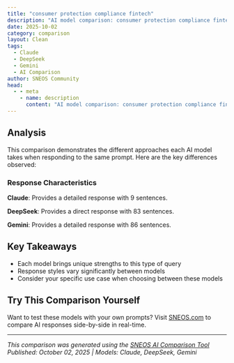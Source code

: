 ```yaml
---
title: "consumer protection compliance fintech"
description: "AI model comparison: consumer protection compliance fintech..."
date: 2025-10-02
category: comparison
layout: Clean
tags:
  - Claude
  - DeepSeek
  - Gemini
  - AI Comparison
author: SNEOS Community
head:
  - - meta
    - name: description
      content: "AI model comparison: consumer protection compliance fintech..."
---
```


<ChatComparison
  title="consumer protection compliance fintech"
  prompt="consumer protection compliance fintech"
  :responses='{
    "Claude": "# Consumer Protection Compliance in Fintech\n\n## Key Regulatory Frameworks\n\n### **Federal Regulations**\n- **Consumer Financial Protection Act (CFPA)**\n- **Fair Credit Reporting Act (FCRA)**\n- **Truth in Lending Act (TILA)**\n- **Equal Credit Opportunity Act (ECOA)**\n- **Electronic Fund Transfer Act (EFTA)**\n- **Fair Debt Collection Practices Act (FDCPA)**\n- **Gramm-Leach-Bliley Act (GLBA)**\n\n### **State-Level Compliance**\n- Money transmitter licenses\n- Lending licenses\n- Data protection laws\n- Usury laws\n\n## Core Compliance Areas\n\n### **1. Transparency \u0026 Disclosure**\n- **Clear fee structures**\n- **Terms and conditions** in plain language\n- **APR calculations** for lending products\n- **Privacy policies** and data usage disclosures\n- **Risk disclosures** for investment products\n\n### **2. Fair Lending Practices**\n- Anti-discrimination measures\n- Equal access to financial services\n- Responsible underwriting standards\n- Alternative credit scoring transparency\n\n### **3. Data Protection \u0026 Privacy**\n- **GDPR compliance** (for EU customers)\n- **CCPA compliance** (California)\n- Secure data handling and storage\n- Customer consent management\n- Data breach notification procedures\n\n### **4. Anti-Money Laundering (AML)**\n- Customer identification programs (CIP)\n- Suspicious activity reporting (SAR)\n- Know Your Customer (KYC) procedures\n- Transaction monitoring\n\n## Industry-Specific Considerations\n\n### **Digital Payments**\n- PCI DSS compliance\n- EFTA Regulation E compliance\n- Error resolution procedures\n- Unauthorized transaction protections\n\n### **Digital Lending**\n- Truth in Lending Act compliance\n- Fair Credit Reporting Act adherence\n- Debt collection compliance\n- State licensing requirements\n\n### **Investment Platforms**\n- SEC registration and compliance\n- Fiduciary responsibilities\n- Risk assessment and suitability\n- Market manipulation prevention\n\n### **Cryptocurrency/Blockchain**\n- FinCEN guidance compliance\n- State money transmitter laws\n- Securities law considerations\n- Tax reporting requirements\n\n## Compliance Implementation Strategy\n\n### **1. Regulatory Mapping**\n\u0060\u0060\u0060\n\u2022 Identify applicable regulations by:\n  - Business model\n  - Geographic presence\n  - Customer segments\n  - Product offerings\n\u0060\u0060\u0060\n\n### **2. Compliance Program Development**\n- Designate compliance officers\n- Create policies and procedures\n- Implement monitoring systems\n- Establish audit trails\n\n### **3. Technology Solutions**\n- RegTech integration\n- Automated compliance monitoring\n- Real-time transaction screening\n- Compliance dashboards and reporting\n\n### **4. Staff Training**\n- Regular compliance training programs\n- Updates on regulatory changes\n- Incident response procedures\n- Customer service compliance protocols\n\n## Emerging Compliance Challenges\n\n### **Open Banking**\n- API security standards\n- Third-party risk management\n- Data sharing agreements\n- Customer consent mechanisms\n\n### **AI and Machine Learning**\n- Algorithmic bias prevention\n- Explainable AI requirements\n- Model governance frameworks\n- Fair lending algorithm compliance\n\n### **Cross-Border Operations**\n- Multi-jurisdictional compliance\n- International data transfers\n- Currency regulations\n- Tax compliance across borders\n\n## Best Practices\n\n### **Proactive Compliance**\n- Stay ahead of regulatory changes\n- Engage with regulators early\n- Participate in industry working groups\n- Implement compliance-by-design principles\n\n### **Documentation \u0026 Audit**\n- Maintain comprehensive compliance records\n- Regular internal audits\n- Third-party compliance assessments\n- Incident documentation and remediation\n\n### **Customer-Centric Approach**\n- Clear communication channels\n- Efficient complaint resolution\n- Accessible customer support\n- Educational resources\n\n## Regulatory Technology (RegTech) Solutions\n\n### **Monitoring \u0026 Reporting**\n- Real-time transaction monitoring\n- Automated regulatory reporting\n- Compliance dashboard analytics\n- Risk scoring and alerts\n\n### **Identity \u0026 Verification**\n- Digital identity verification\n- Biometric authentication\n- Document verification systems\n- Ongoing customer monitoring\n\nWould you like me to elaborate on any specific aspect of fintech consumer protection compliance, such as a particular regulation, industry segment, or implementation strategy?",
    "DeepSeek": "Of course. This is a critical and complex area. Here is a comprehensive guide to consumer protection compliance for fintech companies.\n\n### Why Consumer Protection is Paramount for Fintech\n\nFintechs operate at the intersection of finance, technology, and regulation. This creates unique risks:\n*   **Speed \u0026 Innovation:** Products are built and launched quickly, sometimes outpacing internal compliance.\n*   **Data-Centric:** They handle vast amounts of sensitive personal and financial data.\n*   **Consumer Trust:** As new entrants, building trust is essential for survival and growth. A single compliance failure can destroy reputation.\n*   **Regulatory Scrutiny:** Agencies like the CFPB have explicitly stated that **\u0022digital-first does not mean compliance-last.\u0022** They are intensely focused on fintechs.\n\n---\n\n### Core Pillars of Fintech Consumer Protection Compliance\n\nA robust compliance program should be built around these key areas:\n\n#### 1. Transparency and Fair Lending\nThis is the bedrock of consumer trust and a primary focus of regulators.\n\n*   **Truth in Lending Act (TILA):** Requires clear disclosure of loan costs, including the Annual Percentage Rate (APR), finance charges, and payment schedule **before** the consumer is bound.\n*   **Equal Credit Opportunity Act (ECOA):** Prohibits discrimination in any aspect of a credit transaction based on race, color, religion, national origin, sex, marital status, age, income from public assistance, or exercise of consumer rights.\n    *   **Fintech Challenge:** Algorithmic bias. Your underwriting models must be regularly tested for \u0022disparate impact,\u0022 even if the discrimination is unintentional.\n*   **Fair Credit Reporting Act (FCRA):** Governs how you use consumer reports (from credit bureaus) and how you handle information you report to them. Requires specific procedures for adverse action notices if you deny credit based on a report.\n\n#### 2. Privacy and Data Security\nFintechs are data companies, making this a top priority.\n\n*   **Gramm-Leach-Bliley Act (GLBA):** The cornerstone of financial data privacy.\n    *   **Privacy Rule:** Requires you to provide customers with a clear, conspicuous privacy notice explaining your information-sharing practices. They must have the right to \u0022opt-out\u0022 of sharing their nonpublic personal information with certain third parties.\n    *   **Safeguards Rule:** Mandates a comprehensive written information security program to protect customer data.\n*   **Data Minimization \u0026 Consent:** Only collect data necessary for your service. Be explicit about how it will be used and obtain clear consent.\n\n#### 3. Fair Dealing and Ethical Practices\nHow you treat customers throughout their journey is critical.\n\n*   **Consumer Financial Protection Act (CFPA):** Prohibits \u0022Unfair, Deceptive, or Abusive Acts or Practices\u0022 (UDAAP). This is a broad and powerful tool for regulators.\n    *   **Deceptive:** A representation, omission, or practice that is likely to mislead a reasonable consumer.\n    *   **Unfair:** Causes or is likely to cause substantial injury that consumers cannot reasonably avoid and is not outweighed by countervailing benefits.\n    *   **Abusive:** Takes unreasonable advantage of a consumer\u2019s lack of understanding, inability to protect themselves, or reasonable reliance on you.\n*   **Fair Debt Collection Practices Act (FDCPA):** If you collect debts (including your own), you must follow strict rules regarding communication, harassment, and misrepresentation.\n\n#### 4. Operational Clarity and Dispute Resolution\nManaging customer expectations and problems is key to compliance.\n\n*   **Electronic Fund Transfer Act (EFTA):** Establishes the rights and liabilities for electronic transfers (e.g., debit cards, ATMs, ACH). Requires clear disclosure of terms and error resolution procedures.\n*   **Clear Terms of Service:** Your user agreements must be easy to understand, not buried in legalese. Clearly state fees, liability, and user responsibilities.\n*   **Robust Customer Support:** Have accessible channels for customers to get help, ask questions, and report problems. A slow or unresponsive support system can be deemed an \u0022unfair\u0022 practice.\n\n---\n\n### A Practical Compliance Framework for Fintechs\n\nBuilding a compliance program from scratch can be daunting. Follow this lifecycle approach:\n\n**1. Design \u0026 Build (Pre-Launch)**\n*   **Compliance by Design:** Integrate compliance and legal into the product development lifecycle from day one. Don\u0027t try to \u0022bolt it on\u0022 later.\n*   **Jurisdictional Analysis:** Determine which federal and state laws apply to your specific product and business model (e.g., money transmitter licenses, lending licenses).\n*   **Partner Vetting:** If you rely on Banking-as-a-Service (BaaS) partners or other third parties, conduct thorough due diligence. **Their compliance is your compliance.** Regulators will hold you accountable for your partners\u0027 actions.\n\n**2. Implement \u0026 Monitor (Post-Launch)**\n*   **Clear Disclosures:** Ensure all marketing materials, websites, and in-app flows provide accurate, non-misleading information. Test them with real users for clarity.\n*   **Algorithmic Auditing:** Regularly test your AI/ML models for fairness, bias, and accuracy. Document the process.\n*   **Compliance Monitoring:** Implement ongoing monitoring of transactions, customer complaints, and marketing materials for red flags.\n\n**3. Respond \u0026 Adapt (Ongoing)**\n*   **Complaint Management:** Establish a formal system to track, investigate, and resolve consumer complaints. Analyze them for systemic issues.\n*   **Incident Response Plan:** Have a clear plan for data breaches, service outages, or other operational failures, including timely customer notification.\n*   **Staying Current:** Financial regulation is not static. Assign responsibility for tracking regulatory updates (from CFPB, FTC, OCC, etc.) and adapting your program accordingly.\n\n### Common Fintech Pitfalls to Avoid\n\n*   **\u0022Dark Patterns\u0022 in UI/UX:** Designing interfaces to trick users into doing something they don\u0027t intend (e.g., making it hard to cancel a subscription). Regulators are cracking down on this as a UDAAP violation.\n*   **Overstating Security:** Making claims like \u0022100% secure\u0022 or \u0022unhackable\u0022 that you cannot guarantee.\n*   **Burying Key Terms:** Hiding important fees or arbitration clauses deep in a terms of service agreement.\n*   **Ignoring State Laws:** Focusing only on federal law and missing critical state-level money transmission, lending, or usury laws.\n\n### Key Regulatory Bodies to Watch\n\n*   **Consumer Financial Protection Bureau (CFPB):** The primary federal regulator for consumer financial products and services.\n*   **Federal Trade Commission (FTC):** Enforces consumer protection laws, particularly around privacy, data security, and advertising.\n*   **State Regulators:** State Attorneys General and state banking/financial services departments are extremely active. They often collaborate on multi-state actions.\n*   **FFIEC (Federal Financial Institutions Examination Council):** Provides examination guidelines for financial institutions, which many BaaS partners and their fintech clients are expected to follow.\n\n### Conclusion\n\nFor a fintech, a strong consumer protection compliance program is not just a legal requirement\u2014it\u0027s a competitive advantage. It builds the trust necessary to attract and retain customers, satisfies partners and investors, and ultimately creates a more sustainable and defensible business.\n\n**Disclaimer:** This is for informational purposes only and does not constitute legal advice. You must consult with qualified legal counsel to address the specific circumstances of your fintech business.",
    "Gemini": "Okay, let\u0027s break down the intersection of Consumer Protection Compliance and Fintech. This is a critical and rapidly evolving area.\n\n**Understanding the Key Components:**\n\n*   **Consumer Protection Compliance:**  This refers to the legal and regulatory obligations placed on businesses to protect consumers from unfair, deceptive, or abusive practices. The goal is to ensure fair and transparent transactions and protect consumer rights.\n    *   **Key Areas:**\n        *   **Data Privacy and Security:** Protecting consumer\u0027s personal and financial information.\n        *   **Fair Lending:** Avoiding discriminatory lending practices.\n        *   **Truth in Lending/Advertising:**  Clearly and accurately disclosing loan terms, fees, and conditions.\n        *   **Debt Collection Practices:** Following rules regarding how debt can be collected.\n        *   **Anti-Money Laundering (AML) and Know Your Customer (KYC):** Preventing financial crime.\n        *   **Payment Processing Compliance (PCI DSS):** Ensuring secure handling of credit card information.\n        *   **Error Resolution:**  Having a process for resolving consumer complaints and disputes.\n        *   **Accessibility:** Ensuring products and services are accessible to all consumers, including those with disabilities.\n*   **Fintech (Financial Technology):**  This encompasses companies that use technology to improve or automate financial services.\n    *   **Examples:**\n        *   **Digital Lending Platforms:**  Offering loans online.\n        *   **Payment Processors:**  Facilitating online and mobile payments.\n        *   **Robo-Advisors:**  Providing automated investment advice.\n        *   **Cryptocurrency Exchanges and Wallets:**  Platforms for buying, selling, and storing digital currencies.\n        *   **Mobile Banking Apps:**  Offering banking services through smartphones.\n        *   **Buy Now, Pay Later (BNPL) services:** Allowing consumers to split purchases into installments.\n        *   **Personal Finance Management Tools:** Apps and platforms that help consumers budget, track spending, and save money.\n\n**The Intersection: Where Consumer Protection Compliance Meets Fintech**\n\nFintech companies are subject to the same consumer protection laws and regulations as traditional financial institutions, and *sometimes even more* due to the innovative nature of their products and services. However, the *way* they comply is often different, leveraging technology itself.\n\n**Key Challenges and Considerations:**\n\n*   **Novelty and Innovation:**  Fintech products and services are often new and complex, which can make it difficult to apply existing regulations. Regulators are constantly trying to keep up.\n*   **Scale and Speed:** Fintech companies can grow rapidly, making it challenging to implement and maintain compliance programs.\n*   **Data-Driven Decision Making:**  Fintech relies heavily on data, which raises concerns about data privacy, security, and the potential for algorithmic bias.\n*   **Transparency and Explainability:**  Consumers may not understand how fintech products and services work, which can make it difficult for them to make informed decisions.  \u0022Black box\u0022 algorithms are a major concern.\n*   **Cybersecurity Risks:** Fintech companies are attractive targets for cyberattacks, which can compromise consumer data and financial assets.\n*   **Evolving Regulatory Landscape:**  The regulatory landscape for fintech is constantly evolving, which can create uncertainty for companies.  This includes regulations related to AI, blockchain, and digital assets.\n*   **Cross-Border Operations:** Many fintech companies operate in multiple jurisdictions, which requires them to comply with a complex web of regulations.\n\n**Examples of Consumer Protection Issues in Fintech:**\n\n*   **Predatory Lending:**  High-interest loans or unfair terms on digital lending platforms.\n*   **Data Breaches:**  Loss of sensitive consumer financial information.\n*   **Algorithmic Bias:**  Loan applications being unfairly denied due to biased algorithms.\n*   **Deceptive Marketing:**  Misleading claims about the benefits of a fintech product or service.\n*   **Unfair Debt Collection Practices:**  Harassing or abusive debt collection tactics.\n*   **Cryptocurrency Scams:**  Fraudulent schemes involving cryptocurrencies.\n*   **Lack of Transparency:** Hidden fees or complicated terms and conditions.\n*   **Inadequate Dispute Resolution:**  Difficulty resolving errors or complaints.\n\n**How Fintech Companies are Addressing Consumer Protection Compliance:**\n\n*   **Building Compliance Programs:**  Developing and implementing policies and procedures to ensure compliance with all applicable laws and regulations.  This includes designation of a Compliance Officer.\n*   **Investing in Technology:**  Using technology to automate compliance processes, such as KYC/AML screening, fraud detection, and data security.\n*   **Developing Data Privacy Programs:**  Implementing robust data privacy policies and procedures to protect consumer data.\n*   **Ensuring Transparency:**  Providing clear and concise disclosures about the terms and conditions of their products and services.\n*   **Implementing Fair Lending Programs:**  Developing and implementing policies and procedures to prevent discriminatory lending practices.\n*   **Training Employees:**  Training employees on consumer protection laws and regulations.\n*   **Working with Regulators:**  Engaging with regulators to understand and address emerging regulatory issues.\n*   **Using AI and Machine Learning Responsibly:**  Developing and deploying AI/ML algorithms in a fair and transparent manner.\n*   **Enhanced Authentication and Security:** Implementing multi-factor authentication, biometric security, and other security measures to protect consumer accounts.\n*   **Real-Time Monitoring:** Implementing systems to monitor transactions and identify potential fraud or suspicious activity in real time.\n*   **Secure Data Storage and Encryption:** Using secure data storage and encryption techniques to protect consumer data.\n*   **Consumer Education:**  Providing consumers with educational resources to help them understand fintech products and services.\n*   **Robust Dispute Resolution Processes:** Establishing clear and easy-to-use processes for consumers to file complaints and resolve disputes.\n*   **Compliance Automation Tools:** Implementing software solutions that automate compliance tasks, such as KYC/AML screening, transaction monitoring, and regulatory reporting.\n*   **RegTech Solutions:** Leveraging regulatory technology (RegTech) solutions to improve efficiency and accuracy in compliance processes.\n\n**The Role of Regulators:**\n\n*   **Developing Clear Regulations:**  Issuing clear and comprehensive regulations that address the unique challenges of fintech.\n*   **Providing Guidance:**  Offering guidance to fintech companies on how to comply with regulations.\n*   **Enforcing Regulations:**  Taking enforcement actions against fintech companies that violate consumer protection laws.\n*   **Collaborating with Industry:**  Working with industry stakeholders to promote responsible innovation in fintech.\n*   **Monitoring Emerging Risks:**  Staying abreast of emerging risks in the fintech sector and taking steps to mitigate them.\n*   **Facilitating Innovation Sandboxes:** Creating regulatory sandboxes to allow fintech companies to test new products and services in a controlled environment.  This allows regulators to learn, and companies to innovate with less risk.\n*   **Promoting Interagency Coordination:** Coordinating with other regulatory agencies to ensure a consistent and comprehensive approach to fintech regulation.\n\n**Key Regulations and Laws:**\n\n*   **Truth in Lending Act (TILA):** Requires lenders to disclose the terms of loans in a clear and understandable manner.\n*   **Equal Credit Opportunity Act (ECOA):** Prohibits discrimination in lending based on race, religion, national origin, sex, marital status, or age.\n*   **Fair Credit Reporting Act (FCRA):** Regulates the collection, use, and sharing of consumer credit information.\n*   **Electronic Funds Transfer Act (EFTA) and Regulation E:** Protects consumers who use electronic fund transfers, such as debit card transactions and online payments.\n*   **Gramm-Leach-Bliley Act (GLBA):** Requires financial institutions to protect the privacy of consumer information.\n*   **Dodd-Frank Wall Street Reform and Consumer Protection Act:** Created the Consumer Financial Protection Bureau (CFPB) and gave it broad authority to regulate financial products and services.\n*   **State-Level Laws:** Many states have their own consumer protection laws that apply to fintech companies.\n*   **California Consumer Privacy Act (CCPA) and other state privacy laws:** Give consumers more control over their personal information.\n*   **General Data Protection Regulation (GDPR) (for companies operating in the EU):** Sets strict rules for the processing of personal data.\n*   **AML/KYC regulations:**  Require financial institutions to verify the identity of their customers and prevent money laundering.  These regulations are constantly evolving to address new technologies and risks.\n\n**The Future of Consumer Protection Compliance in Fintech:**\n\n*   **Increased Regulatory Scrutiny:**  Regulators are likely to increase their scrutiny of fintech companies as the industry continues to grow.\n*   **Greater Emphasis on Data Privacy and Security:**  Data privacy and security will become even more important as fintech companies collect and use more consumer data.\n*   **Development of New Regulations:**  New regulations are likely to be developed to address emerging issues in fintech, such as algorithmic bias and cryptocurrency scams.\n*   **Adoption of More Sophisticated Compliance Technologies:**  Fintech companies will increasingly adopt more sophisticated compliance technologies, such as AI and machine learning, to automate compliance processes.\n*   **Greater Collaboration Between Regulators and Industry:**  Regulators and industry will need to work together to promote responsible innovation in fintech and protect consumers.\n*   **Focus on Financial Inclusion:** Ensuring that fintech products and services are accessible to underserved populations and promote financial inclusion will be a key focus.\n*   **Global Harmonization:**  Efforts to harmonize regulations across different jurisdictions will be crucial for companies operating internationally.\n*   **Increased Consumer Awareness and Empowerment:**  Empowering consumers with the knowledge and tools they need to make informed decisions and protect themselves from fraud and abuse will be essential.\n\n**In Summary:**\n\nConsumer protection compliance is a critical aspect of the fintech industry. Fintech companies must prioritize compliance to build trust with consumers, avoid regulatory scrutiny, and ensure the long-term sustainability of their businesses.  By embracing technology and working collaboratively with regulators and industry stakeholders, fintech companies can create innovative and responsible financial products and services that benefit consumers.\n"
  }'
  published-date="08:38"
/>

## Analysis

This comparison demonstrates the different approaches each AI model takes when responding to the same prompt. Here are the key differences observed:

### Response Characteristics

**Claude**: Provides a detailed response with 9 sentences. 

**DeepSeek**: Provides a direct response with 83 sentences. 

**Gemini**: Provides a detailed response with 86 sentences. 

## Key Takeaways

- Each model brings unique strengths to this type of query
- Response styles vary significantly between models
- Consider your specific use case when choosing between these models

## Try This Comparison Yourself

Want to test these models with your own prompts? Visit [SNEOS.com](https://sneos.com) to compare AI responses side-by-side in real-time.

---

*This comparison was generated using the [SNEOS AI Comparison Tool](https://sneos.com)*
*Published: October 02, 2025 | Models: Claude, DeepSeek, Gemini*
